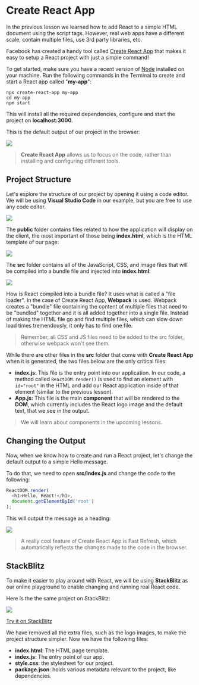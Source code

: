 # Create React App

In the previous lesson we learned how to add React to a simple HTML document using the script tags.
However, real web apps have a different scale, contain multiple files, use 3rd party libraries, etc.

Facebook has created a handy tool called [Create React App](https://create-react-app.dev/) that makes it easy to setup a React project with just a simple command!

To get started, make sure you have a recent version of [Node](https://nodejs.org/en/) installed on your machine.
Run the following commands in the Terminal to create and start a React app called "**my-app**":

    npx create-react-app my-app
    cd my-app
    npm start 

This will install all the required dependencies, configure and start the project on **localhost:3000**.

This is the default output of our project in the browser:

![](https://api.sololearn.com/DownloadFile?id=4380)

> **Create React App** allows us to focus on the code, rather than installing and configuring different tools.

## Project Structure

Let's explore the structure of our project by opening it using a code editor.
We will be using **Visual Studio Code** in our example, but you are free to use any code editor.

![](https://api.sololearn.com/DownloadFile?id=3940)

The **public** folder contains files related to how the application will display on the client, the most important of those being **index.html**, which is the HTML template of our page:

![](https://api.sololearn.com/DownloadFile?id=3941)

The **src** folder contains all of the JavaScript, CSS, and image files that will be compiled into a bundle file and injected into **index.html**:

![](https://api.sololearn.com/DownloadFile?id=3942)

How is React compiled into a bundle file? It uses what is called a "file loader". In the case of Create React App, **Webpack** is used.
Webpack creates a "bundle" file containing the content of multiple files that need to be "bundled" together and it is all added together into a single file. Instead of making the HTML file go and find multiple files, which can slow down load times tremendously, it only has to find one file.

> Remember, all CSS and JS files need to be added to the src folder, otherwise webpack won't see them.

While there are other files in the **src** folder that come with **Create React App** when it is generated, the two files below are the only critical files:
* **index.js**: This file is the entry point into our application. In our code, a method called `ReactDOM.render()` is used to find an element with `id="root"` in the HTML and add our React application inside of that element (similar to the previous lesson).
* **App.js**: This file is the main **component** that will be rendered to the **DOM**, which currently includes the React logo image and the default text, that we see in the output.

> We will learn about components in the upcoming lessons.

## Changing the Output
Now, when we know how to create and run a React project, let's change the default output to a simple Hello message.

To do that, we need to open **src/index.js** and change the code to the following:

```js
ReactDOM.render(
  <h1>Hello, React!</h1>,
  document.getElementById('root')
);
```

This will output the message as a heading:

![](https://api.sololearn.com/DownloadFile?id=4388)

> A really cool feature of Create React App is Fast Refresh, which automatically reflects the changes made to the code in the browser.

## StackBlitz

To make it easier to play around with React, we will be using **StackBlitz** as our online playground to enable changing and running real React code.

Here is the the same project on StackBlitz:

![](https://api.sololearn.com/DownloadFile?id=4389)


[Try it on StackBlitz](https://stackblitz.com/edit/hello-react-example?file=index.js)

We have removed all the extra files, such as the logo images, to make the project structure simpler.
Now we have the following files:
- **index.html**: The HTML page template.
- **index.js**: The entry point of our app.
- **style.css**: the stylesheet for our project.
- **package.json**: holds various metadata relevant to the project, like dependencies.